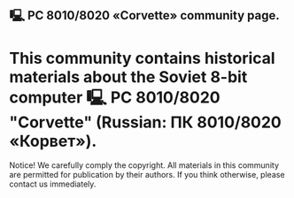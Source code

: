 ## 🖳 PC 8010/8020 «Corvette» community page. 

# This community contains historical materials about the Soviet 8-bit computer 🖳 PC 8010/8020 "Corvette" (Russian: ПК 8010/8020 «Корвет»).

Notice! We carefully comply the copyright. All materials in this community are permitted for publication by their authors. If you think otherwise, please contact us immediately.
